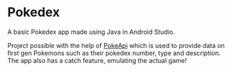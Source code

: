# Pokedex
A basic Pokedex app made using Java in Android Studio.

Project possible with the help of [PokeApi](https://pokeapi.co/) which is used to provide data on first gen Pokemons such as their pokedex number, type and description. The app also has a catch feature, emulating the actual game! 


